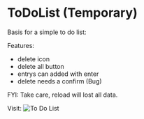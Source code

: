 # ToDoList (Temporary)

Basis for a simple to do list:

Features: 
- delete icon
- delete all button
- entrys can added with enter
- delete needs a confirm (Bug)

FYI: 
Take care, reload will lost all data. 


Visit: ![To Do List]("https://itsanytime.github.io/ToDoList/")
